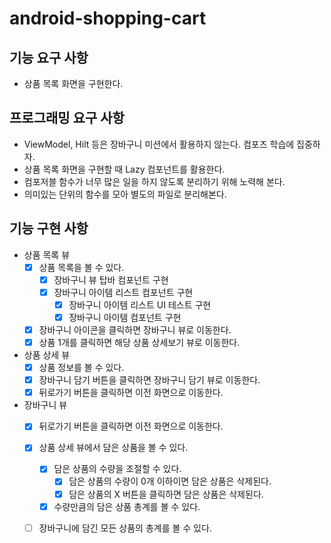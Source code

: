 # android-shopping-cart

## 기능 요구 사항

- 상품 목록 화면을 구현한다.

## 프로그래밍 요구 사항

- ViewModel, Hilt 등은 장바구니 미션에서 활용하지 않는다. 컴포즈 학습에 집중하자.
- 상품 목록 화면을 구현할 때 Lazy 컴포넌트를 활용한다.
- 컴포저블 함수가 너무 많은 일을 하지 않도록 분리하기 위해 노력해 본다.
- 의미있는 단위의 함수를 모아 별도의 파일로 분리해본다.

## 기능 구현 사항

- 상품 목록 뷰
    - [x] 상품 목록을 볼 수 있다.
        - [x] 장바구니 뷰 탑바 컴포넌트 구현
        - [x] 장바구니 아이템 리스트 컴포넌트 구현
            - [x] 장바구니 아이템 리스트 UI 테스트 구현
            - [x] 장바구니 아이템 컴포넌트 구현
    - [x] 장바구니 아이콘을 클릭하면 장바구니 뷰로 이동한다.
    - [x] 상품 1개를 클릭하면 해당 상품 상세보기 뷰로 이동한다.

- 상품 상세 뷰
    - [x] 상품 정보를 볼 수 있다.
    - [x] 장바구니 담기 버튼을 클릭하면 장바구니 담기 뷰로 이동한다.
    - [x] 뒤로가기 버튼을 클릭하면 이전 화면으로 이동한다.

- 장바구니 뷰
    - [x] 뒤로가기 버튼을 클릭하면 이전 화면으로 이동한다.
    - [x] 상품 상세 뷰에서 담은 상품을 볼 수 있다.
        - [x] 담은 상품의 수량을 조절할 수 있다.
            - [x] 담은 상품의 수량이 0개 이하이면 담은 상품은 삭제된다.
            - [x] 담은 상품의 X 버튼을 클릭하면 담은 상품은 삭제된다.
        - [x] 수량만큼의 담은 상품 총계를 볼 수 있다.
    - [ ] 장바구니에 담긴 모든 상품의 총계를 볼 수 있다.

